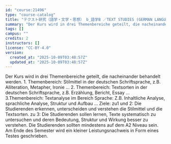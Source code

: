 ```yaml
---
id: "course:21496"
type: "course-catalog"
title: "テクスト研究（語学・文学・思想） b_語学B ／TEXT STUDIES (GERMAN LANGUAGE, LITERATURE AND THOUGHT) b"
summary: "Der Kurs wird in drei Themenbereiche geteilt, die nacheinander behandelt werden. 1. Themenbereich: Stilmittel in der deu…"
tags: []
campus: ""
credits: 2
instructors: []
license: "CC-BY-4.0"
version:
  created_at: "2025-10-09T03:48:57Z"
  updated_at: "2025-10-09T03:48:57Z"
---
```

Der Kurs wird in drei Themenbereiche geteilt, die nacheinander behandelt werden. 1. Themenbereich: Stilmittel in der deutschen Schriftsprache, z.B. Alliteration, Metapher, Ironie ... 2. Themenbereich: Textsorten in der deutschen Schriftsprache, z.B. Erzählung, Bericht, Essay ... 3.Themenbereich: Textanalyse im Bereich Sprache: Z.B. Inhaltliche Analyse, sprachliche Analyse, Struktur und Aufbau ... Ziele: zu1 und 2: Die Studierenden erkennen, unterscheiden und verstehen die Stilmittel und die Textsorten. zu 3: Die Studierenden sollen lernen, Texte systematisch zu untersuchen und deren Bedeutung, Struktur und Wirkung besser zu verstehen. Die Studierenden sollten mindestens auf dem A2 Niveau sein. Am Ende des Semester wird ein kleiner Leistungsnachweis in Form eines Testes geschrieben.

